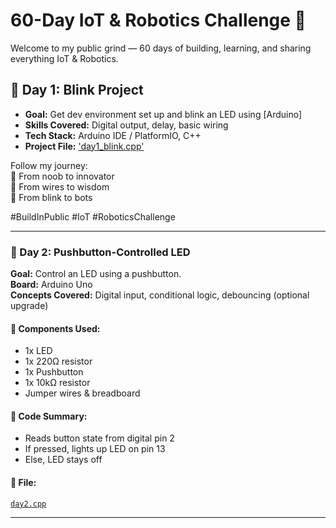 # 60-Day IoT & Robotics Challenge 🚀

Welcome to my public grind — 60 days of building, learning, and sharing everything IoT & Robotics.

## 📅 Day 1: Blink Project
- **Goal:** Get dev environment set up and blink an LED using [Arduino]
- **Skills Covered:** Digital output, delay, basic wiring
- **Tech Stack:** Arduino IDE / PlatformIO, C++
- **Project File:** 
['day1_blink.cpp'](.archivefiles/day1_blink.cpp)

Follow my journey:  
🧠 From noob to innovator  
📡 From wires to wisdom  
🤖 From blink to bots

#BuildInPublic #IoT #RoboticsChallenge

---

### 🚀 Day 2: Pushbutton-Controlled LED

**Goal:** Control an LED using a pushbutton.  
**Board:** Arduino Uno  
**Concepts Covered:** Digital input, conditional logic, debouncing (optional upgrade)

#### 🧰 Components Used:
- 1x LED  
- 1x 220Ω resistor  
- 1x Pushbutton  
- 1x 10kΩ resistor  
- Jumper wires & breadboard  

#### 🧠 Code Summary:
- Reads button state from digital pin 2
- If pressed, lights up LED on pin 13
- Else, LED stays off

#### 📁 File:
[`day2.cpp`](./src/day2.cpp)

---
